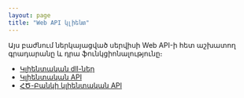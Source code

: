 ```yaml
---
layout: page
title: "Web API կլիենտ" 
---
```


Այս բաժնում ներկայացված սերվիսի Web API-ի հետ աշխատող գրադարանը և դրա ֆունկցիոնալությունը։

* [Կլիենտական dll-ներ](web_api_client/client_dll.md)
* [Կլիենտական API](web_api_client/client_api.md)
* [ՀԾ-Բանկի կլիենտական API](web_api_client/asbank_client_api.md)

